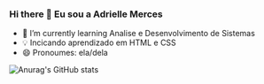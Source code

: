 ### Hi there 👋  Eu sou a Adrielle Merces

- 🌱 I’m currently learning  Analise e Desenvolvimento de Sistemas
-  💡 Incicando aprendizado em HTML e CSS
- 😄  Pronoumes: ela/dela

![Anurag's GitHub stats](https://github-readme-stats.vercel.app/api?username=adriellemerces&show_icons=true&bg_color=00000000)
